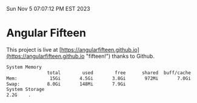 Sun Nov  5 07:07:12 PM EST 2023

# Angular Fifteen


This project is live at [https://angularfifteen.github.io](https://angularfifteen.github.io "fifteen!") thanks to Github.

```bash
System Memory
               total        used        free      shared  buff/cache   available
Mem:            15Gi       4.5Gi       3.8Gi       972Mi       7.0Gi       9.5Gi
Swap:          8.0Gi       148Mi       7.9Gi
System Storage
2.2G	.
```
```bash

